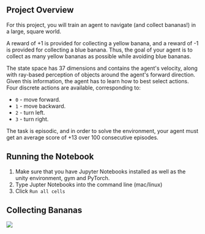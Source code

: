 ## Project Overview
For this project, you will train an agent to navigate (and collect bananas!) in a large, square world.

A reward of +1 is provided for collecting a yellow banana, and a reward of -1 is provided for collecting a blue banana. Thus, the goal of your agent is to collect as many yellow bananas as possible while avoiding blue bananas.

The state space has 37 dimensions and contains the agent's velocity, along with ray-based perception of objects around the agent's forward direction. Given this information, the agent has to learn how to best select actions. Four discrete actions are available, corresponding to:
* `0` - move forward.
* `1` - move backward.
* `2` - turn left.
* `3` - turn right.

The task is episodic, and in order to solve the environment, your agent must get an average score of +13 over 100 consecutive episodes.

## Running the Notebook
1. Make sure that you have Jupyter Notebooks installed as well as the unity environment, gym and PyTorch.
2. Type Jupter Notebooks into the command line (mac/linux)
3. Click `Run all cells`

## Collecting Bananas
![](performance.gif)

